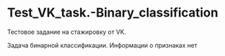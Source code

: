 # Test_VK_task.-Binary_classification
Тестовое задание на стажировку от VK. 

Задача бинарной классификации. Информации о признаках нет
